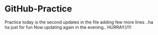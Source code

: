 # GitHub-Practice
Practice
today  is the second updates in the file
adding few more lines ..ha ha just for fun
Now updating again in the evening.. HURRAY//!!!

